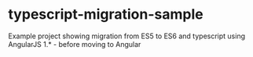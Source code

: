 # typescript-migration-sample
Example project showing migration from ES5 to ES6 and typescript using AngularJS 1.* - before moving to Angular
